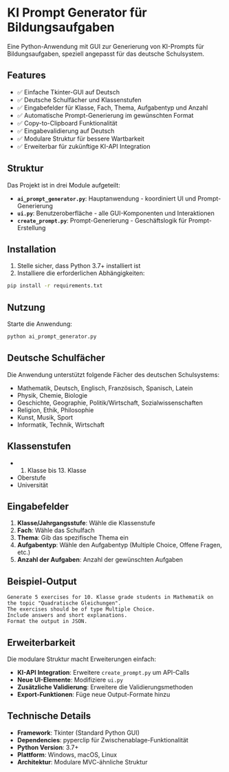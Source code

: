# KI Prompt Generator für Bildungsaufgaben

Eine Python-Anwendung mit GUI zur Generierung von KI-Prompts für Bildungsaufgaben, speziell angepasst für das deutsche Schulsystem.

## Features

- ✅ Einfache Tkinter-GUI auf Deutsch
- ✅ Deutsche Schulfächer und Klassenstufen
- ✅ Eingabefelder für Klasse, Fach, Thema, Aufgabentyp und Anzahl
- ✅ Automatische Prompt-Generierung im gewünschten Format
- ✅ Copy-to-Clipboard Funktionalität
- ✅ Eingabevalidierung auf Deutsch
- ✅ Modulare Struktur für bessere Wartbarkeit
- ✅ Erweiterbar für zukünftige KI-API Integration

## Struktur

Das Projekt ist in drei Module aufgeteilt:

- **`ai_prompt_generator.py`**: Hauptanwendung - koordiniert UI und Prompt-Generierung
- **`ui.py`**: Benutzeroberfläche - alle GUI-Komponenten und Interaktionen
- **`create_prompt.py`**: Prompt-Generierung - Geschäftslogik für Prompt-Erstellung

## Installation

1. Stelle sicher, dass Python 3.7+ installiert ist
2. Installiere die erforderlichen Abhängigkeiten:

```bash
pip install -r requirements.txt
```

## Nutzung

Starte die Anwendung:

```bash
python ai_prompt_generator.py
```

## Deutsche Schulfächer

Die Anwendung unterstützt folgende Fächer des deutschen Schulsystems:

- Mathematik, Deutsch, Englisch, Französisch, Spanisch, Latein
- Physik, Chemie, Biologie
- Geschichte, Geographie, Politik/Wirtschaft, Sozialwissenschaften
- Religion, Ethik, Philosophie
- Kunst, Musik, Sport
- Informatik, Technik, Wirtschaft

## Klassenstufen

- 1. Klasse bis 13. Klasse
- Oberstufe
- Universität

## Eingabefelder

1. **Klasse/Jahrgangsstufe**: Wähle die Klassenstufe
2. **Fach**: Wähle das Schulfach
3. **Thema**: Gib das spezifische Thema ein
4. **Aufgabentyp**: Wähle den Aufgabentyp (Multiple Choice, Offene Fragen, etc.)
5. **Anzahl der Aufgaben**: Anzahl der gewünschten Aufgaben

## Beispiel-Output

```
Generate 5 exercises for 10. Klasse grade students in Mathematik on the topic "Quadratische Gleichungen".
The exercises should be of type Multiple Choice.
Include answers and short explanations.
Format the output in JSON.
```

## Erweiterbarkeit

Die modulare Struktur macht Erweiterungen einfach:

- **KI-API Integration**: Erweitere `create_prompt.py` um API-Calls
- **Neue UI-Elemente**: Modifiziere `ui.py`
- **Zusätzliche Validierung**: Erweitere die Validierungsmethoden
- **Export-Funktionen**: Füge neue Output-Formate hinzu

## Technische Details

- **Framework**: Tkinter (Standard Python GUI)
- **Dependencies**: pyperclip für Zwischenablage-Funktionalität
- **Python Version**: 3.7+
- **Plattform**: Windows, macOS, Linux
- **Architektur**: Modulare MVC-ähnliche Struktur
